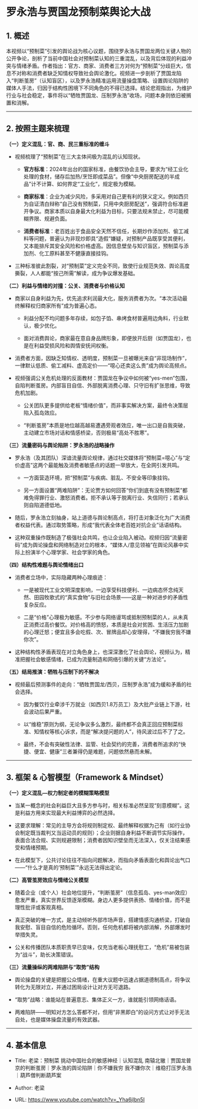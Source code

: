 
# 罗永浩与贾国龙预制菜舆论大战
    
## 1. 概述  

本视频以“预制菜”引发的舆论战为核心议题，围绕罗永浩与贾国龙两位关键人物的公开争论，剖析了当前中国社会对预制菜认知的三重混乱，以及背后体现的利益冲突与情绪矛盾。作者指出：官方、商家、消费者三方对何为“预制菜”分歧巨大，信息不对称和消费者缺乏知情权导致社会舆论激化。视频进一步剖析了贾国龙陷入“判断茧房”（认知盲区），以及罗永浩精准运用流量操盘策略、设置舆论陷阱的媒体人手法，归因于结构性困境下不同角色的不得已选择。结论悲观指出，为维护行业与社会稳定，事件将以“牺牲贾国龙、压制罗永浩”收场，问题本身则依旧被搁置和消解。
    

---

## 2. 按照主题来梳理
    

**（一）定义混乱：官、商、民三重标准的缠斗**

- 视频梳理了“预制菜”在三大主体间极为混乱的认知现状。
    
    - **官方标准**：2024年出台的国家标准，由餐饮协会主导，要求为“经工业化处理的食材，储存后加热/烹饪即成菜品”。但像“中央厨房配送的半成品”计不计算、如何界定“工业化”，规定极为模糊。
        
    - **商家标准**：企业为减少风险，多采用对自己更有利的狭义定义。例如西贝为自证清白辩称“自己没有预制菜，只用中央厨房配送”，强调符合标准避开争议。商家本质以自身最大化利益为目标，只要法规未禁止，尽可能模糊界限、规避负面。
        
    - **消费者标准**：老百姓出于食品安全天然不信任，长期炒作添加剂、偷工减料等问题，普遍认为非现炒即具“造假”嫌疑，对预制产品既享受其便利，又本能排斥其安全风险和价格虚高。因信息壁垒与知识盲区，预制菜与添加剂、化工原料甚至不健康直接挂钩。
        
- 三种标准彼此割裂，对“预制菜”定义完全不同，致使行业规范失效、舆论高度撕裂，人人都能“按己所需”解读，成为争议爆发基础。
    

**（二）利益与情绪的对撞：公关、消费者与价格认知**

- 商家以自身利益为先，优先追求利润最大化，服务消费者为次。“本次活动最终解释权归商家所有”成为普遍心态。
    
    - 利益分配不均问题多年存续，如包子馅、串烤食材普遍用边角料，行业默认，极少优化。
        
    - 面对消费舆论，商家最在意自身品牌形象，即便放开后厨（如贾国龙），也是在利益受损风险和舆情安抚间权衡。
        
- 消费者方面，因缺乏知情权、透明度，预制菜一旦被曝光来自“非现场制作”，一律默认低质、偷工减料、虚高定价——“噁心还卖这么贵”成为舆论高频点。
    
- 视频强调公关危机处理的反面教材：贾国龙在争议中如何被“yes-men”包围，自陷判断茧房。内部盲目自信、外部脱离消费心理、只守旧有扩张思维，导致危机加剧。
    
    - 公关团队更多提供给老板“情绪价值”，而非事实解决方案，最终令决策层陷入孤岛效应。
        
    - “判断茧房”本质是地位越高越易遭遇旁观者效应，唯一出口是自我突破，主动建立市场对话和情感桥梁，否则极易“高处不胜寒”。
        

**（三）流量密码与舆论陷阱：罗永浩的战略操作**

- 罗永浩（及其团队）深谙流量舆论规律，通过社交媒体将“预制菜=噁心”与“定价虚高”这两个最能触及消费者敏感点的话题一举放大，在全网引发共鸣。
    
    - 一方面营造环境，把“预制菜”与疾病、脏乱、不安全等印象挂钩。
        
    - 另一方面设置“两难陷阱”：无论贾方如何回答“你们到底有没有预制菜”都难免得罪行业、激怒消费者。拒不承认等于脱离行业、失信同行；若承认则自陷道德低地。
        
- 随后，罗永浩立刻抽身，站上道德与舆论制高点，将打击对象泛化为广大消费者权益代表。通过取势策略，形成“我代表全体老百姓对抗企业”话语结构。
    
- 这种双重操作既制造了极强社会共鸣，也让企业陷入被动。视频归因“流量密码”成为舆论操盘和网络制造对立的根本，“媒体人/意见领袖”在舆论风暴中实际上扮演半个心理学家、社会学家的角色。
    

**（四）结构性难题与舆论情绪出口**

- 消费者立场中，实际隐藏两种心理痕迹：
    
    - 一是被现代工业文明深度影响，一边享受科技便利、一边病态怀念纯天然、田园牧歌式的“真实食物”与旧社会场景——这是一种对进步的矛盾性复杂反应。
        
    - 二是“价格”心理极为敏感。不少参与网络谩骂或抵制预制菜的人，从未真正消费过高价餐饮。对价格高的愤怒，本质是社会对贫困、生活压力加剧的心理迁怒；便宜且多会吃假、次、冒牌品却心安理得，“不嫌我穷我不嫌你次”。
        
- 这种结构性矛盾表现在对立角色身上，也深深激化了社会舆论，视频认为，精准把握社会敏感情绪，已成为流量制造和网络引爆的关键“方法论”。
    

**（五）结局推演：牺牲与压制下的不解决**

- 视频最后预测事件的走向：“牺牲贾国龙/西贝，压制罗永浩”成为缓和矛盾的社会选择。
    
    - 因为餐饮行业牵涉千万就业（如西贝1.8万员工）及大批产业链上下游，社会波动后果严重。
        
    - 以“维稳”原则为纲，无论争议多么激烈，最终都不会真正回应预制菜标准、知情权等核心诉求，而是“解决提问题的人”，待风波过后不了了之。
        
    - 最终，不会有突破性法律、监管、社会契约的完善，消费者所追求的“快捷、便宜、健康”三者兼得仍是难题，问题依然悬而未解。
        

---

## 3. 框架 & 心智模型（Framework & Mindset）
    

**（一）定义混乱—权力制定者的模糊策略模型**

- 当某一概念的社会利益巨大且多方参与时，相关标准必然呈现“刻意模糊”。这是利益方用来实现最大利益博弈的必然选择。
    
- 这要求理解：常见的主导方会将规则制定权、最终解释权据为己有（如行业协会制定既当裁判又当运动员的规则）；企业则据自身利益不断调节实际操作，表面合法合规、实则规避限制；消费者因知识壁垒而无法深入，仅关注结果感受和情绪预期。
    
- 在此模型下，公共讨论往往不指向问题解决，而指向矛盾表面化和舆论出气口——“什么才是真的‘预制菜’”永远无法得出定论。
    

**（二）高管茧房效应与情绪公关模型**

- 随着企业（或个人）社会地位提升，“判断茧房”（信息孤岛、yes-man效应）愈发严重，真实世界反馈逐渐模糊。身边人更多提供表扬、情绪价值，而不是理性批评或客观真相。
    
- 真正突破的唯一方式，是主动倾听外部市场声音，搭建情感沟通桥梁，打破自我安慰、盲目自信的危险循环。否则，任何危机都将被内部消解，外部爆发时举措失灵。
    
- 公关和传播团队本质职责早已变味，仅充当老板心理抚慰工，“危机”易被包装为“战斗”，助长决策错误。
    

**（三）流量操纵的两难陷阱与“取势”结构**

- 舆论操盘的关键是把握公众情绪，在重大议题中迅速占据道德制高点，将争议转化为无限对立，并通过困局设计让对方无可退路。
    
- “取势”战略：谁能站在普遍意志、集体正义一方，谁就能引领网络话语。
    
- 两难陷阱——明知对方怎么答都不对，但用“非黑即白”的设问方式让对手无法自处，也是媒体操盘流量的有效武器。
    

---

## 4. 基本信息
    

- Title: 老梁：预制菜 挑动中国社会的敏感神经｜认知混乱 南辕北辙｜贾国龙普京的判断茧房｜罗永浩的舆论陷阱｜你不嫌我穷 我不嫌你次｜维稳打压罗永浩｜葫芦僧判断葫芦案
    
- Author: 老梁
    
- URL: https://www.youtube.com/watch?v=_Yha6jlbn5I


